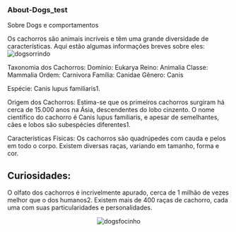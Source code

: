 ### About-Dogs_test
Sobre Dogs e comportamentos

Os cachorros são animais incríveis e têm uma grande diversidade de características. Aqui estão algumas informações breves sobre eles:
![dogsorrindo](https://github.com/user-attachments/assets/f1244611-1d53-4beb-bed8-27536940e481)

Taxonomia dos Cachorros:
Domínio: Eukarya
Reino: Animalia
Classe: Mammalia
Ordem: Carnivora
Família: Canidae
Gênero: Canis

Espécie: Canis lupus familiaris1.

Origem dos Cachorros:
Estima-se que os primeiros cachorros surgiram há cerca de 15.000 anos na Ásia, descendentes do lobo cinzento.
O nome científico do cachorro é Canis lupus familiaris, e apesar de semelhantes, cães e lobos são subespécies diferentes1.

Características Físicas:
Os cachorros são quadrúpedes com cauda e pelos em todo o corpo.
Existem diversas raças, variando em tamanho, forma e cor.

## Curiosidades:
O olfato dos cachorros é incrivelmente apurado, cerca de 1 milhão de vezes melhor que o dos humanos2.
Existem mais de 400 raças de cachorro, cada uma com suas particularidades e personalidades.

<p align="center">
  <img src="https://github.com/user-attachments/assets/62bfe684-83bd-4c23-aa00-f6dda048c6b2" alt="dogsfocinho">
</p>



